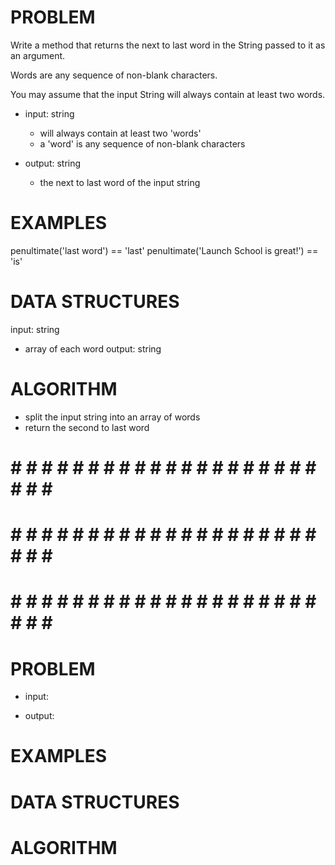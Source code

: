 # PROBLEM
Write a method that returns the next to last word in the String passed to it as an argument.

Words are any sequence of non-blank characters.

You may assume that the input String will always contain at least two words.

- input: string
  - will always contain at least two 'words'
  - a 'word' is any sequence of non-blank characters

- output: string
  - the next to last word of the input string

# EXAMPLES
penultimate('last word') == 'last'
penultimate('Launch School is great!') == 'is'

# DATA STRUCTURES
input: string
  - array of each word
output: string

# ALGORITHM
- split the input string into an array of words
- return the second to last word

# # # # # # # # # # # # # # # # # # # # # # # # #
# # # # # # # # # # # # # # # # # # # # # # # # #
# # # # # # # # # # # # # # # # # # # # # # # # #

# PROBLEM


- input: 

- output:

# EXAMPLES


# DATA STRUCTURES


# ALGORITHM
